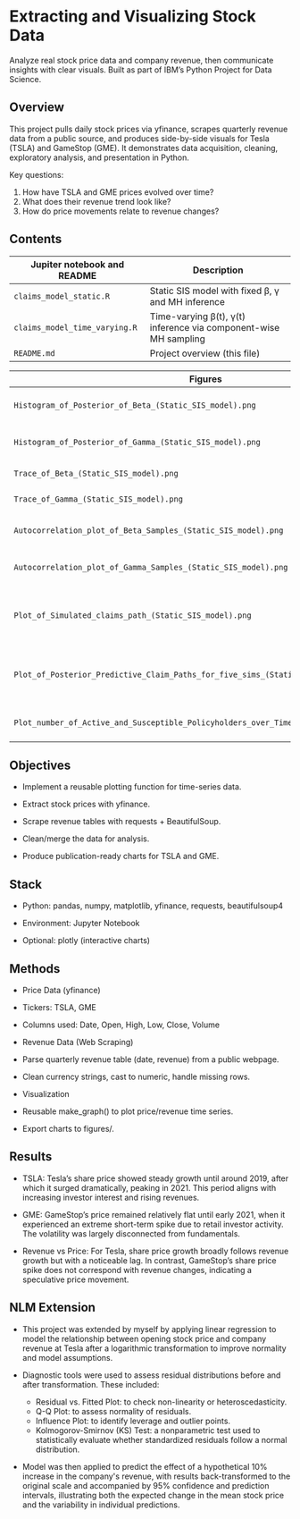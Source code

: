 # **Extracting and Visualizing Stock Data**

Analyze real stock price data and company revenue, then communicate insights with clear visuals.
Built as part of IBM’s Python Project for Data Science.

## **Overview**
  
This project pulls daily stock prices via yfinance, scrapes quarterly revenue data from a public source, and produces side-by-side visuals for Tesla (TSLA) and GameStop (GME).
It demonstrates data acquisition, cleaning, exploratory analysis, and presentation in Python.

Key questions:

1. How have TSLA and GME prices evolved over time?
2. What does their revenue trend look like?
3. How do price movements relate to revenue changes?

## Contents

| Jupiter notebook and README               | Description                                                        |
|--------------------|--------------------------------------------------------------------|
| `claims_model_static.R`    | Static SIS model with fixed β, γ and MH inference                  |
| `claims_model_time_varying.R` | Time-varying β(t), γ(t) inference via component-wise MH sampling |
| `README.md`         | Project overview (this file)                                      |

| Figures                                                           | Description                                             |
| -------------------------------------------------------------------------------------- | ------------------------------------------------------- |
| `Histogram_of_Posterior_of_Beta_(Static_SIS_model).png`                                | Posterior distribution of fixed β                       |
| `Histogram_of_Posterior_of_Gamma_(Static_SIS_model).png`                               | Posterior distribution of fixed γ                       |
| `Trace_of_Beta_(Static_SIS_model).png`                                                 | MCMC trace plot for fixed β                             |
| `Trace_of_Gamma_(Static_SIS_model).png`                                                | MCMC trace plot for fixed γ                             |
| `Autocorrelation_plot_of_Beta_Samples_(Static_SIS_model).png`                          | Autocorrelation of β samples (static model)             |
| `Autocorrelation_plot_of_Gamma_Samples_(Static_SIS_model).png`                         | Autocorrelation of γ samples (static model)             |
| `Plot_of_Simulated_claims_path_(Static_SIS_model).png`                                 | Simulated claims path over time (Static SIS model)      |
| `Plot_of_Posterior_Predictive_Claim_Paths_for_five_sims_(Static_SIS_model).png`        | Posterior predictive claim paths (static model, 5 sims) |
| `Plot_number_of_Active_and_Susceptible_Policyholders_over_Time_(Static_SIS_model).png` | SIS model dynamics (S and I)                            |


## **Objectives**

- Implement a reusable plotting function for time-series data.
    
- Extract stock prices with yfinance.
    
- Scrape revenue tables with requests + BeautifulSoup.
    
- Clean/merge the data for analysis.
    
- Produce publication-ready charts for TSLA and GME.

## **Stack**

- Python: pandas, numpy, matplotlib, yfinance, requests, beautifulsoup4
    
- Environment: Jupyter Notebook
    
- Optional: plotly (interactive charts)

## **Methods**

- Price Data (yfinance)
    
- Tickers: TSLA, GME
    
- Columns used: Date, Open, High, Low, Close, Volume
    
- Revenue Data (Web Scraping)
    
- Parse quarterly revenue table (date, revenue) from a public webpage.
    
- Clean currency strings, cast to numeric, handle missing rows.
    
- Visualization
    
- Reusable make_graph() to plot price/revenue time series.
    
- Export charts to figures/.

## **Results**

- TSLA: Tesla’s share price showed steady growth until around 2019, after which it surged dramatically, peaking in 2021. This period aligns with increasing investor interest and rising revenues.

- GME: GameStop’s price remained relatively flat until early 2021, when it experienced an extreme short-term spike due to retail investor activity. The volatility was largely disconnected from fundamentals.
    
- Revenue vs Price: For Tesla, share price growth broadly follows revenue growth but with a noticeable lag. In contrast, GameStop’s share price spike does not correspond with revenue changes, indicating a speculative price movement.

## NLM Extension

- This project was extended by myself by applying linear regression to model the relationship between opening stock price and company revenue at Tesla after a logarithmic transformation to improve normality and model assumptions.

- Diagnostic tools were used to assess residual distributions before and after transformation. These included:
  - Residual vs. Fitted Plot: to check non-linearity or heteroscedasticity.
  - Q-Q Plot: to assess normality of residuals.
  - Influence Plot: to identify leverage and outlier points.
  - Kolmogorov-Smirnov (KS) Test: a nonparametric test used to statistically evaluate whether standardized residuals follow a normal distribution.

- Model was then applied to predict the effect of a hypothetical 10% increase in the company's revenue, with results back-transformed to the original scale and accompanied by 95% confidence and prediction intervals, illustrating both the expected change in the mean stock price and the variability in individual predictions.


